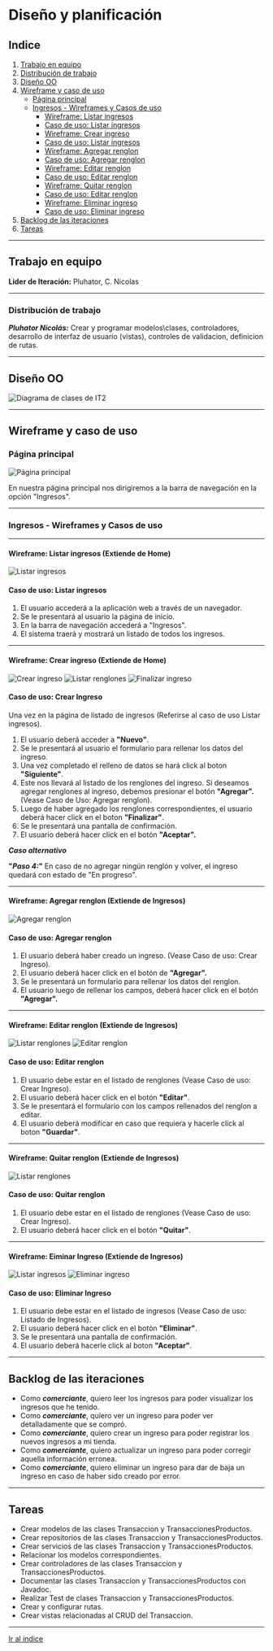 # Diseño y planificación

## Indice
1. [Trabajo en equipo](#trabajo-en-equipo)
2. [Distribución de trabajo](#distribución-de-trabajo)
3. [Diseño OO](#diseño-OO)
4. [Wireframe y caso de uso](#wireframe-y-caso-de-uso)
    - [Página principal](#página-principal)
    - [Ingresos - Wireframes y Casos de uso](#ingresos---wireframes-y-casos-de-uso)
        - [Wireframe: Listar ingresos](#wireframe-listar-ingresos-extiende-de-home)
        - [Caso de uso: Listar ingresos](#caso-de-uso-listar-ingresos)
        - [Wireframe: Crear ingreso](#wireframe-crear-ingreso-extiende-de-home)
        - [Caso de uso: Listar ingresos](#caso-de-uso-crear-ingreso)
        - [Wireframe: Agregar renglon](#wireframe-agregar-renglon-extiende-de-ingresos)
        - [Caso de uso: Agregar renglon](#caso-de-uso-agregar-renglon)
        - [Wireframe: Editar renglon](#wireframe-editar-renglon-extiende-de-ingresos)
        - [Caso de uso: Editar renglon](#caso-de-uso-editar-renglon)
        - [Wireframe: Quitar renglon](#wireframe-quitar-renglon-extiende-de-ingresos)
        - [Caso de uso: Editar renglon](#caso-de-uso-quitar-renglon)
        - [Wireframe: Eliminar ingreso](#wireframe-eliminar-ingreso-extiende-de-ingresos)
        - [Caso de uso: Eliminar ingreso](#caso-de-uso-eliminar-ingreso)
5. [Backlog de las iteraciones](#backlog-de-las-iteraciones)
6. [Tareas](#tareas)

---

## Trabajo en equipo
**Lider de Iteración:** Pluhator, C. Nicolas

---

### Distribución de trabajo
_**Pluhator Nicolás:**_ Crear y programar modelos\clases, controladores, desarrollo de interfaz de usuario (vistas), controles de validacion, definicion de rutas.

---
 
## Diseño OO
![Diagrama de clases de IT2](/docs/iteracion2/diagrams/IT2_diagramaDeClases.JPG)

---

## Wireframe y caso de uso

### Página principal

![Página principal](/docs/iteracion2/diagrams/w1_home.JPG)

En nuestra página principal nos dirigiremos a la barra de navegación en la opción "Ingresos".

---

### Ingresos - Wireframes y Casos de uso

---

#### Wireframe: Listar ingresos (Extiende de Home) 
![Listar ingresos](/docs/iteracion2/diagrams/w2_ListIngresos.JPG)

#### Caso de uso: Listar ingresos

1. El usuario accederá a la aplicación web a través de un navegador.
2. Se le presentará al usuario la página de inicio.
3. En la barra de navegación accederá a "Ingresos".
4. El sistema traerá y mostrará un listado de todos los ingresos.

---

#### Wireframe: Crear ingreso (Extiende de Home)
![Crear ingreso](/docs/iteracion2/diagrams/w3_createIngreso.JPG)
![Listar renglones](/docs/iteracion2/diagrams/w4_ListRenglones.JPG)
![Finalizar ingreso](/docs/iteracion2/diagrams/w6_confirmationStore.JPG)

#### Caso de uso: Crear Ingreso

Una vez en la página de listado de ingresos (Referirse al caso de uso Listar ingresos).

1. El usuario deberá acceder a **"Nuevo"**.
2. Se le presentará al usuario el formulario para rellenar los datos del ingreso.
3. Una vez completado el relleno de datos se hará click al boton **"Siguiente"**.
4. Este nos llevará al listado de los renglones del ingreso. Si deseamos agregar renglones al ingreso, debemos presionar el botón **"Agregar".** (Vease Caso de Uso: Agregar renglon).
5. Luego de haber agregado los renglones correspondientes, el usuario deberá hacer click en el boton **"Finalizar"**.
6. Se le presentará una pantalla de confirmación.
7. El usuario deberá hacer click en el botón **"Aceptar".**

**_Caso alternativo_**

**"_Paso 4:_"** En caso de no agregar ningún renglón y volver, el ingreso quedará con estado de "En progreso".

--- 

#### Wireframe: Agregar renglon (Extiende de Ingresos)
![Agregar renglon](/docs/iteracion2/diagrams/w5_createRenglon.JPG)

#### Caso de uso: Agregar renglon
1. El usuario deberá haber creado un ingreso. (Vease Caso de uso: Crear Ingreso).
2. El usuario deberá hacer click en el botón de **"Agregar".**
3. Se le presentará un formulario para rellenar los datos del renglon.
4. El usuario luego de rellenar los campos, deberá hacer click en el botón **"Agregar".**

---

#### Wireframe: Editar renglon (Extiende de Ingresos)
![Listar renglones](/docs/iteracion2/diagrams/w4_ListRenglones.JPG)
![Editar renglon](/docs/iteracion2/diagrams/w8_editRenglon.JPG)

#### Caso de uso: Editar renglon

1. El usuario debe estar en el listado de renglones (Vease Caso de uso: Crear Ingreso).
2. El usuario deberá hacer click en el botón **"Editar"**.
3. Se le presentará el formulario con los campos rellenados del renglon a editar.
4. El usuario deberá modificar en caso que requiera y hacerle click al boton **"Guardar"**.

---

#### Wireframe: Quitar renglon (Extiende de Ingresos)
![Listar renglones](/docs/iteracion2/diagrams/w4_ListRenglones.JPG)

#### Caso de uso: Quitar renglon

1. El usuario debe estar en el listado de renglones (Vease Caso de uso: Crear Ingreso).
2. El usuario deberá hacer click en el botón **"Quitar"**.

---

#### Wireframe: Eiminar Ingreso (Extiende de Ingresos)
![Listar ingresos](/docs/iteracion2/diagrams/w2_ListIngresos.JPG)
![Eliminar ingreso](/docs/iteracion2/diagrams/w7_confimationDelete.JPG)

#### Caso de uso: Eliminar Ingreso

1. El usuario debe estar en el listado de ingresos (Vease Caso de uso: Listado de Ingresos).
2. El usuario deberá hacer click en el botón **"Eliminar"**.
3. Se le presentará una pantalla de confirmación.
4. El usuario deberá hacerle click al boton **"Aceptar"**.

---

## Backlog de las iteraciones

- Como _**comerciante**_, quiero leer los ingresos para poder visualizar los ingresos que he tenido.
- Como _**comerciante**_, quiero ver un ingreso para poder ver detalladamente que se compró.
- Como _**comerciante**_, quiero crear un ingreso para poder registrar los nuevos ingresos a mi tienda.
- Como _**comerciante**_, quiero actualizar un ingreso para poder corregir aquella información erronea.
- Como _**comerciante**_, quiero eliminar un ingreso para dar de baja un ingreso en caso de haber sido creado por error.

---

## Tareas

- Crear modelos de las clases Transaccion y TransaccionesProductos.
- Crear repositorios de las clases Transaccion y TransaccionesProductos.
- Crear servicios de las clases Transaccion y TransaccionesProductos.
- Relacionar los modelos correspondientes.
- Crear controladores de las clases Transaccion y TransaccionesProductos.
- Documentar las clases Transaccion y TransaccionesProductos con Javadoc.
- Realizar Test de clases Transaccion y TransaccionesProductos.
- Crear y configurar rutas.
- Crear vistas relacionadas al CRUD del Transaccion.

---

[Ir al índice](#indice)